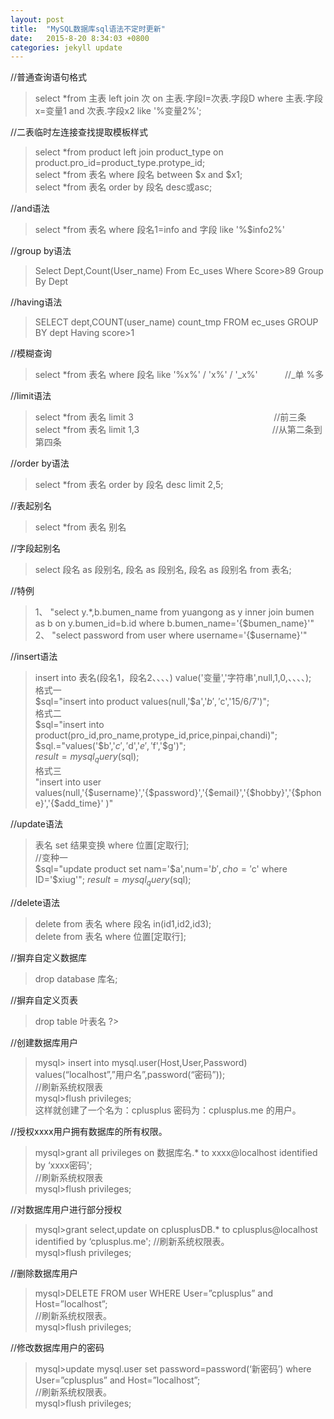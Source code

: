 ```yaml
---
layout: post
title:  "MySQL数据库sql语法不定时更新"
date:   2015-8-20 8:34:03 +0800
categories: jekyll update
---
```


//普通查询语句格式

>select *from 主表 left join 次 on 主表.字段I=次表.字段D where 主表.字段x=变量1 and 次表.字段x2 like '%变量2%';

//二表临时左连接查找提取模板样式

>select *from product left join product_type on product.pro_id=product_type.protype_id;  
select *from 表名 where 段名 between $x and $x1;  
select *from 表名 order by 段名 desc或asc;

//and语法

>select *from 表名 where 段名1=info and 字段 like '%$info2%'      

//group by语法

>Select Dept,Count(User_name) From Ec_uses Where Score>89 Group By Dept  

//having语法

>SELECT dept,COUNT(user_name) count_tmp FROM ec_uses GROUP BY dept Having score>1      

//模糊查询

>select *from 表名 where 段名 like '%x%' / 'x%' / '_x%'
&#160;&#160;&#160;&#160;&#160;&#160;&#160;&#160;&#160;&#160;//_单 %多          

//limit语法

>select *from 表名 limit 3
&#160;&#160;&#160;&#160;&#160;&#160;&#160;&#160;&#160;&#160;&#160;&#160;&#160;&#160;&#160;&#160;&#160;&#160;&#160;&#160;&#160;&#160;&#160;&#160;&#160;&#160;&#160;&#160;&#160;&#160;&#160;&#160;&#160;&#160;&#160;&#160;&#160;&#160;&#160;&#160;&#160;&#160;&#160;&#160;&#160;&#160;&#160;&#160;&#160;&#160;&#160;&#160;&#160;&#160;&#160;&#160;//前三条  
select *from 表名 limit 1,3
&#160;&#160;&#160;&#160;&#160;&#160;&#160;&#160;&#160;&#160;&#160;&#160;&#160;&#160;&#160;&#160;&#160;&#160;&#160;&#160;&#160;&#160;&#160;&#160;&#160;&#160;&#160;&#160;&#160;&#160;&#160;&#160;&#160;&#160;&#160;&#160;&#160;&#160;&#160;&#160;&#160;&#160;&#160;&#160;&#160;&#160;&#160;&#160;&#160;&#160;&#160;&#160;&#160;//从第二条到第四条       

//order by语法

>select *from 表名 order by 段名 desc limit 2,5;			               

//表起别名

>select *from 表名 别名						                                 

//字段起别名

>select 段名 as 段别名, 段名 as 段别名, 段名 as 段别名 from 表名;              

//特例

>1、 "select y.*,b.bumen_name from yuangong as y inner join bumen as b on y.bumen_id=b.id  where b.bumen_name='{$bumen_name}'"  
>2、 "select password from user where username='{$username}'"            

//insert语法

>insert into 表名(段名1，段名2、、、、) value('变量','字符串',null,1,0,、、、、);  
格式一  
$sql="insert into product values(null,'$a','$b','$c','15/6/7')";  
格式二  
$sql="insert into product(pro_id,pro_name,protype_id,price,pinpai,chandi)";  
	$sql.="values('$b','$c','$d','$e','$f','$g')";  
	$result=mysql_query($sql);  
格式三  
	"insert into user values(null,'{$username}','{$password}','{$email}','{$hobby}','{$phone}','{$add_time}' )"                

//update语法

>表名  set 结果变换 where 位置[定取行];  
//变种一  
	$sql="update product set nam='$a',num='$b',cho='$c' where ID='$xiug'";
	$result=mysql_query($sql);

//delete语法

>delete from 表名 where 段名 in(id1,id2,id3);  
delete from 表名 where 位置[定取行];

//摒弃自定义数据库

>drop database 库名;             

//摒弃自定义页表

>drop table 叶表名
?>

//创建数据库用户

>mysql> insert into mysql.user(Host,User,Password) values(“localhost”,”用户名”,password(“密码”));  
//刷新系统权限表  
mysql>flush privileges;  
这样就创建了一个名为：cplusplus 密码为：cplusplus.me 的用户。             


//授权xxxx用户拥有数据库的所有权限。

>mysql>grant all privileges on 数据库名.* to xxxx@localhost identified by ‘xxxx密码';  
//刷新系统权限表  
mysql>flush privileges;          

//对数据库用户进行部分授权

>mysql>grant select,update on cplusplusDB.* to cplusplus@localhost identified by ‘cplusplus.me';
//刷新系统权限表。  
mysql>flush privileges;           

//删除数据库用户

>mysql>DELETE FROM user WHERE User=”cplusplus” and Host=”localhost”;  
//刷新系统权限表。  
mysql>flush privileges;          

//修改数据库用户的密码

>mysql>update mysql.user set password=password(‘新密码’) where User=”cplusplus” and Host=”localhost”;  
//刷新系统权限表。  
mysql>flush privileges;
